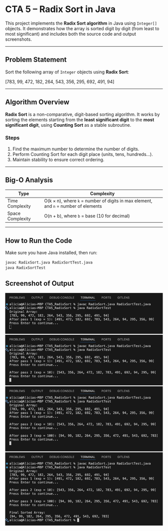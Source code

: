 # CTA 5 – Radix Sort in Java

This project implements the **Radix Sort algorithm** in Java using `Integer[]` objects. It demonstrates how the array is sorted digit by digit (from least to most significant) and includes both the source code and output screenshots.

---

## Problem Statement

Sort the following array of `Integer` objects using **Radix Sort**:

[783, 99, 472, 182, 264, 543, 356, 295, 692, 491, 94]

---

## Algorithm Overview

**Radix Sort** is a non-comparative, digit-based sorting algorithm. It works by sorting the elements starting from the **least significant digit** to the **most significant digit**, using **Counting Sort** as a stable subroutine.

### Steps

1. Find the maximum number to determine the number of digits.
2. Perform Counting Sort for each digit place (units, tens, hundreds...).
3. Maintain stability to ensure correct ordering.

---

## Big-O Analysis

| Type             | Complexity         |
|------------------|--------------------|
| Time Complexity  | O(k × n), where `k` = number of digits in max element, and `n` = number of elements |
| Space Complexity | O(n + b), where `b` = base (10 for decimal) |

---

## How to Run the Code

Make sure you have Java installed, then run:

```bash
javac RadixSort.java RadixSortTest.java
java RadixSortTest
```

## Screenshot of Output

![Program Output](Screenshots/Output1.png)
![Program Output](Screenshots/Output2.png)
![Program Output](Screenshots/Output3.png)
![Program Output](Screenshots/Output4.png)
